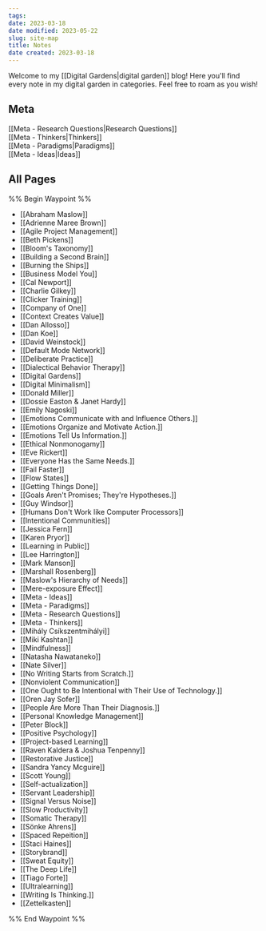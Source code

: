 ```yaml
---
tags: 
date: 2023-03-18
date modified: 2023-05-22
slug: site-map
title: Notes
date created: 2023-03-18
---
```


Welcome to my [[Digital Gardens|digital garden]] blog! Here you'll find every note in my digital garden in categories. Feel free to roam as you wish!

## Meta

[[Meta - Research Questions|Research Questions]]  
[[Meta - Thinkers|Thinkers]]  
[[Meta - Paradigms|Paradigms]]  
[[Meta - Ideas|Ideas]]

## All Pages

%% Begin Waypoint %%
- [[Abraham Maslow]]
- [[Adrienne Maree Brown]]
- [[Agile Project Management]]
- [[Beth Pickens]]
- [[Bloom's Taxonomy]]
- [[Building a Second Brain]]
- [[Burning the Ships]]
- [[Business Model You]]
- [[Cal Newport]]
- [[Charlie Gilkey]]
- [[Clicker Training]]
- [[Company of One]]
- [[Context Creates Value]]
- [[Dan Allosso]]
- [[Dan Koe]]
- [[David Weinstock]]
- [[Default Mode Network]]
- [[Deliberate Practice]]
- [[Dialectical Behavior Therapy]]
- [[Digital Gardens]]
- [[Digital Minimalism]]
- [[Donald Miller]]
- [[Dossie Easton & Janet Hardy]]
- [[Emily Nagoski]]
- [[Emotions Communicate with and Influence Others.]]
- [[Emotions Organize and Motivate Action.]]
- [[Emotions Tell Us Information.]]
- [[Ethical Nonmonogamy]]
- [[Eve Rickert]]
- [[Everyone Has the Same Needs.]]
- [[Fail Faster]]
- [[Flow States]]
- [[Getting Things Done]]
- [[Goals Aren't Promises; They're Hypotheses.]]
- [[Guy Windsor]]
- [[Humans Don't Work like Computer Processors]]
- [[Intentional Communities]]
- [[Jessica Fern]]
- [[Karen Pryor]]
- [[Learning in Public]]
- [[Lee Harrington]]
- [[Mark Manson]]
- [[Marshall Rosenberg]]
- [[Maslow's Hierarchy of Needs]]
- [[Mere-exposure Effect]]
- [[Meta - Ideas]]
- [[Meta - Paradigms]]
- [[Meta - Research Questions]]
- [[Meta - Thinkers]]
- [[Mihály Csíkszentmihályi]]
- [[Miki Kashtan]]
- [[Mindfulness]]
- [[Natasha Nawataneko]]
- [[Nate Silver]]
- [[No Writing Starts from Scratch.]]
- [[Nonviolent Communication]]
- [[One Ought to Be Intentional with Their Use of Technology.]]
- [[Oren Jay Sofer]]
- [[People Are More Than Their Diagnosis.]]
- [[Personal Knowledge Management]]
- [[Peter Block]]
- [[Positive Psychology]]
- [[Project-based Learning]]
- [[Raven Kaldera & Joshua Tenpenny]]
- [[Restorative Justice]]
- [[Sandra Yancy Mcguire]]
- [[Scott Young]]
- [[Self-actualization]]
- [[Servant Leadership]]
- [[Signal Versus Noise]]
- [[Slow Productivity]]
- [[Somatic Therapy]]
- [[Sönke Ahrens]]
- [[Spaced Repeition]]
- [[Staci Haines]]
- [[Storybrand]]
- [[Sweat Equity]]
- [[The Deep Life]]
- [[Tiago Forte]]
- [[Ultralearning]]
- [[Writing Is Thinking.]]
- [[Zettelkasten]]

%% End Waypoint %%
